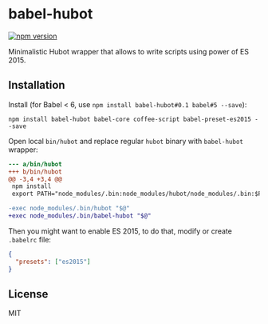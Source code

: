 # babel-hubot
[![npm version](https://badge.fury.io/js/babel-hubot.svg)](http://badge.fury.io/js/babel-hubot)

Minimalistic Hubot wrapper that allows to write scripts using power of ES 2015.

## Installation

Install (for Babel < 6, use `npm install babel-hubot#0.1 babel#5 --save`):

```shell
npm install babel-hubot babel-core coffee-script babel-preset-es2015 --save
```

Open local `bin/hubot` and replace regular `hubot` binary with `babel-hubot`
wrapper:

```diff
--- a/bin/hubot
+++ b/bin/hubot
@@ -3,4 +3,4 @@
 npm install
 export PATH="node_modules/.bin:node_modules/hubot/node_modules/.bin:$PATH"

-exec node_modules/.bin/hubot "$@"
+exec node_modules/.bin/babel-hubot "$@"
```

Then you might want to enable ES 2015, to do that, modify or create
`.babelrc` file:

```json
{
  "presets": ["es2015"]
}
```

## License

MIT
